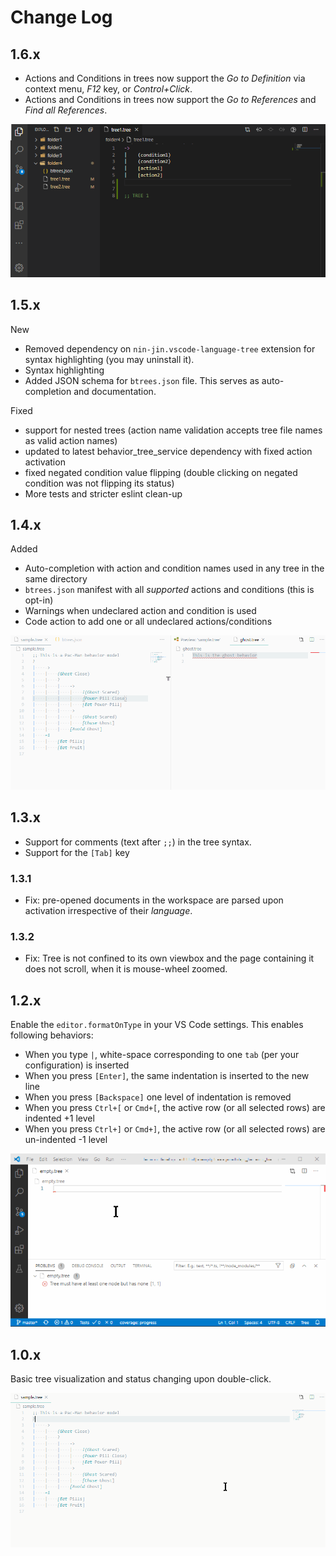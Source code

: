 # Change Log

## 1.6.x

- Actions and Conditions in trees now support the _Go to Definition_ via context menu, _F12_ key, or _Control+Click_.
- Actions and Conditions in trees now support the _Go to References_ and _Find all References_.

![Go to definition, show references](img/node_definition_and_references.gif)

## 1.5.x

New

- Removed dependency on `nin-jin.vscode-language-tree` extension for syntax highlighting (you may uninstall it).
- Syntax highlighting
- Added JSON schema for `btrees.json` file. This serves as auto-completion and documentation.

Fixed

- support for nested trees (action name validation accepts tree file names as valid action names)
- updated to latest behavior_tree_service dependency with fixed action activation
- fixed negated condition value flipping (double clicking on negated condition was not flipping its status)
- More tests and stricter eslint clean-up

## 1.4.x

Added

- Auto-completion with action and condition names used in any tree in the same directory
- `btrees.json` manifest with all _supported_ actions and conditions (this is opt-in)
- Warnings when undeclared action and condition is used
- Code action to add one or all undeclared actions/conditions

![Declaring action and condition names](img/declared_actions_conditions.gif)

## 1.3.x

- Support for comments (text after `;;`) in the tree syntax.
- Support for the `[Tab]` key

### 1.3.1

- Fix: pre-opened documents in the workspace are parsed upon activation irrespective of their _language_.

### 1.3.2

- Fix: Tree is not confined to its own viewbox and the page containing it does not scroll, when it is mouse-wheel zoomed.

## 1.2.x

Enable the `editor.formatOnType` in your VS Code settings. This enables following behaviors:

- When you type `|`, white-space corresponding to one `tab` (per your configuration) is inserted
- When you press `[Enter]`, the same indentation is inserted to the new line
- When you press `[Backspace]` one level of indentation is removed
- When you press `Ctrl+[` or `Cmd+[`, the active row (or all selected rows) are indented +1 level
- When you press `Ctrl+]` or `Cmd+]`, the active row (or all selected rows) are un-indented -1 level

![Tree editing](img/tree_editing.gif)

## 1.0.x

Basic tree visualization and status changing upon double-click.

![Tree visualization and state changes](img/tree_viz.gif)
